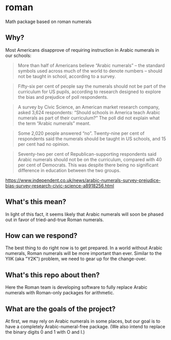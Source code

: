 # roman
Math package based on roman numerals

## Why?

Most Americans disapprove of requiring instruction in Arabic numerals
in our schools:

> More than half of Americans believe “Arabic numerals” – the standard symbols used across much of the world to denote numbers – should not be taught in school, according to a survey.

> Fifty-six per cent of people say the numerals should not be part of the curriculum for US pupils, according to research designed to explore the bias and prejudice of poll respondents.

> A survey by Civic Science, an American market research company, asked 3,624 respondents: “Should schools in America teach Arabic numerals as part of their curriculum?” The poll did not explain what the term “Arabic numerals” meant.

> Some 2,020 people answered “no”. Twenty-nine per cent of respondents said the numerals should be taught in US schools, and 15 per cent had no opinion.

> Seventy-two per cent of Republican-supporting respondents said Arabic numerals should not be on the curriculum, compared with 40 per cent of Democrats. This was despite there being no significant difference in education between the two groups.

https://www.independent.co.uk/news/arabic-numerals-survey-prejudice-bias-survey-research-civic-science-a8918256.html

## What's this mean?

In light of this fact, it seems likely that Arabic numerals will soon be phased out in favor of tried-and-true Roman numerals.

## How can we respond?

The best thing to do right now is to get prepared.  In a world without Arabic numerals, Roman numerals will be more important than ever.  Similar to the YIIK (aka "Y2K") problem, we need to gear up for the change-over.

## What's this repo about then?

Here the Roman team is developing software to fully replace Arabic numerals with Roman-only packages for arithmetic. 

## What are the goals of the project?

At first, we may rely on Arabic numerals in some places, but our goal is to have a completely Arabic-numeral-free package.  (We also intend to replace the binary digits 0 and 1 with O and I.)
